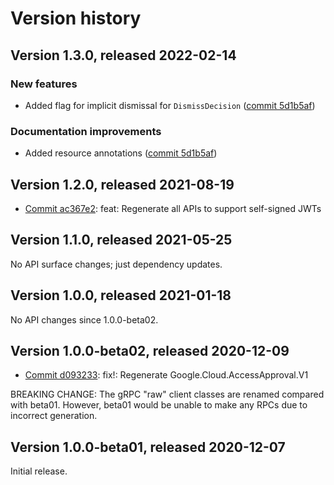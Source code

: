 # Version history

## Version 1.3.0, released 2022-02-14

### New features

- Added flag for implicit dismissal for `DismissDecision` ([commit 5d1b5af](https://github.com/googleapis/google-cloud-dotnet/commit/5d1b5af90988ddb6ac2e62e8d9cd9711b51e54cd))

### Documentation improvements

- Added resource annotations ([commit 5d1b5af](https://github.com/googleapis/google-cloud-dotnet/commit/5d1b5af90988ddb6ac2e62e8d9cd9711b51e54cd))

## Version 1.2.0, released 2021-08-19

- [Commit ac367e2](https://github.com/googleapis/google-cloud-dotnet/commit/ac367e2): feat: Regenerate all APIs to support self-signed JWTs

## Version 1.1.0, released 2021-05-25

No API surface changes; just dependency updates.

## Version 1.0.0, released 2021-01-18

No API changes since 1.0.0-beta02.

## Version 1.0.0-beta02, released 2020-12-09

- [Commit d093233](https://github.com/googleapis/google-cloud-dotnet/commit/d093233): fix!: Regenerate Google.Cloud.AccessApproval.V1

BREAKING CHANGE: The gRPC "raw" client classes are renamed compared with beta01. However, beta01 would be unable to make any RPCs due to incorrect generation.

## Version 1.0.0-beta01, released 2020-12-07

Initial release.
